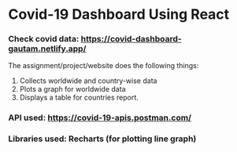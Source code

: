 # Covid-19 Dashboard Using React

### Check covid data: https://covid-dashboard-gautam.netlify.app/

The assignment/project/website does the following things:

1. Collects worldwide and country-wise data
2. Plots a graph for worldwide data
3. Displays a table for countries report.

### API used: https://covid-19-apis.postman.com/

### Libraries used: Recharts (for plotting line graph)
